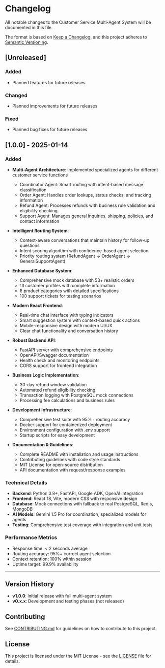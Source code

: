 # Changelog

All notable changes to the Customer Service Multi-Agent System will be documented in this file.

The format is based on [Keep a Changelog](https://keepachangelog.com/en/1.0.0/),
and this project adheres to [Semantic Versioning](https://semver.org/spec/v2.0.0.html).

## [Unreleased]

### Added
- Planned features for future releases

### Changed
- Planned improvements for future releases

### Fixed
- Planned bug fixes for future releases

## [1.0.0] - 2025-01-14

### Added
- **Multi-Agent Architecture**: Implemented specialized agents for different customer service functions
  - Coordinator Agent: Smart routing with intent-based message classification
  - Order Agent: Handles order lookups, status checks, and tracking information
  - Refund Agent: Processes refunds with business rule validation and eligibility checking
  - Support Agent: Manages general inquiries, shipping, policies, and contact information

- **Intelligent Routing System**: 
  - Context-aware conversations that maintain history for follow-up questions
  - Intent scoring algorithm with confidence-based agent selection
  - Priority routing system (RefundAgent → OrderAgent → GeneralSupportAgent)

- **Enhanced Database System**:
  - Comprehensive mock database with 53+ realistic orders
  - 13 customer profiles with complete information
  - 8 product categories with detailed specifications
  - 100 support tickets for testing scenarios

- **Modern React Frontend**:
  - Real-time chat interface with typing indicators
  - Smart suggestion system with context-based quick actions
  - Mobile-responsive design with modern UI/UX
  - Clear chat functionality and conversation history

- **Robust Backend API**:
  - FastAPI server with comprehensive endpoints
  - OpenAPI/Swagger documentation
  - Health check and monitoring endpoints
  - CORS support for frontend integration

- **Business Logic Implementation**:
  - 30-day refund window validation
  - Automated refund eligibility checking
  - Transaction logging with PostgreSQL mock connections
  - Processing fee calculations and business rules

- **Development Infrastructure**:
  - Comprehensive test suite with 95%+ routing accuracy
  - Docker support for containerized deployment
  - Environment configuration with .env support
  - Startup scripts for easy development

- **Documentation & Guidelines**:
  - Complete README with installation and usage instructions
  - Contributing guidelines with code style standards
  - MIT License for open-source distribution
  - API documentation with request/response examples

### Technical Details
- **Backend**: Python 3.8+, FastAPI, Google ADK, OpenAI integration
- **Frontend**: React 18, Vite, modern CSS with responsive design
- **Database**: Mock connections with fallback to real PostgreSQL, Redis, MongoDB
- **AI Models**: Gemini 1.5 Pro for coordination, specialized models for agents
- **Testing**: Comprehensive test coverage with integration and unit tests

### Performance Metrics
- Response time: < 2 seconds average
- Routing accuracy: 95%+ correct agent selection
- Context retention: 100% within session
- Uptime target: 99.9% availability

---

## Version History

- **v1.0.0**: Initial release with full multi-agent system
- **v0.x.x**: Development and testing phases (not released)

## Contributing

See [CONTRIBUTING.md](CONTRIBUTING.md) for guidelines on how to contribute to this project.

## License

This project is licensed under the MIT License - see the [LICENSE](LICENSE) file for details. 